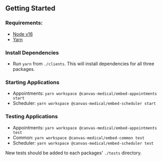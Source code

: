 ## Getting Started

### Requirements:

- [Node v16](https://nodejs.org/en/)
- [Yarn](https://yarnpkg.com/)

### Install Dependencies

- Run `yarn` from `./clients`. This will install dependencies for all three packages.

### Starting Applications

- Appointments: `yarn workspace @canvas-medical/embed-appointments start`
- Scheduler: `yarn workspace @canvas-medical/embed-scheduler start`

### Testing Applications

- Appointments: `yarn workspace @canvas-medical/embed-appointments test`
- Common: `yarn workspace @canvas-medical/embed-common test`
- Scheduler: `yarn workspace @canvas-medical/embed-scheduler test`

New tests should be added to each packages' `./tests` directory.
